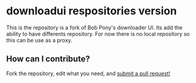 # downloadui respositories version
This is the repository is a fork of Bob Pony's downloader UI. Its add the ability to have differents repository. For now there is no local repository so this can be use as a proxy.

## How can I contribute?
Fork the repository, edit what you need, and [submit a pull request!](https://github.com/TheBobPony/BPDownloadsGUI/pulls)
